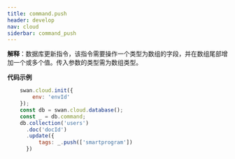 ```yaml
---
title: command.push
header: develop
nav: cloud
siderbar: command_push
---
```

 
 
**解释**：数据库更新指令，该指令需要操作一个类型为数组的字段，并在数组尾部增加一个或多个值。传入参数的类型需为数组类型。

**代码示例**

```js
    swan.cloud.init({
        env: 'envId'
    });
    const db = swan.cloud.database();
    const _ = db.command;
    db.collection('users')
      .doc('docId')
      .update({
          tags: _.push(['smartprogram'])
      })
```

